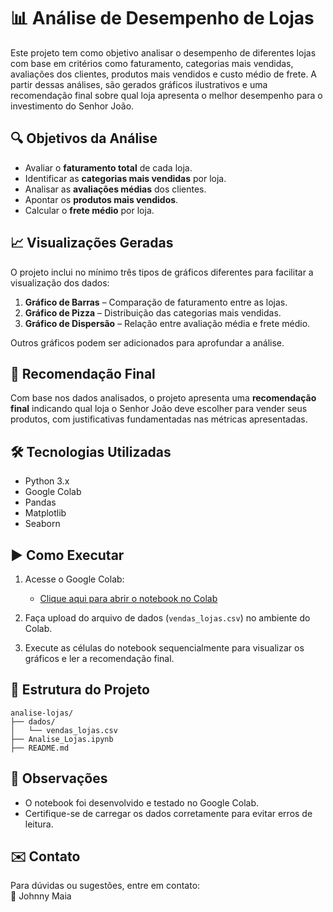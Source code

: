 
# 📊 Análise de Desempenho de Lojas

Este projeto tem como objetivo analisar o desempenho de diferentes lojas com base em critérios como faturamento, categorias mais vendidas, avaliações dos clientes, produtos mais vendidos e custo médio de frete. A partir dessas análises, são gerados gráficos ilustrativos e uma recomendação final sobre qual loja apresenta o melhor desempenho para o investimento do Senhor João.

## 🔍 Objetivos da Análise

- Avaliar o **faturamento total** de cada loja.
- Identificar as **categorias mais vendidas** por loja.
- Analisar as **avaliações médias** dos clientes.
- Apontar os **produtos mais vendidos**.
- Calcular o **frete médio** por loja.

## 📈 Visualizações Geradas

O projeto inclui no mínimo três tipos de gráficos diferentes para facilitar a visualização dos dados:

1. **Gráfico de Barras** – Comparação de faturamento entre as lojas.
2. **Gráfico de Pizza** – Distribuição das categorias mais vendidas.
3. **Gráfico de Dispersão** – Relação entre avaliação média e frete médio.

Outros gráficos podem ser adicionados para aprofundar a análise.

## 🧠 Recomendação Final

Com base nos dados analisados, o projeto apresenta uma **recomendação final** indicando qual loja o Senhor João deve escolher para vender seus produtos, com justificativas fundamentadas nas métricas apresentadas.

## 🛠️ Tecnologias Utilizadas

- Python 3.x
- Google Colab
- Pandas
- Matplotlib
- Seaborn

## ▶️ Como Executar

1. Acesse o Google Colab:
   - [Clique aqui para abrir o notebook no Colab](https://colab.research.google.com/drive/1wJ-01OPGVjHyl7KcF6I8S2bX8RkDH6uD#scrollTo=OS81H1tJZwoq)

2. Faça upload do arquivo de dados (`vendas_lojas.csv`) no ambiente do Colab.

3. Execute as células do notebook sequencialmente para visualizar os gráficos e ler a recomendação final.

## 📂 Estrutura do Projeto

```
analise-lojas/
├── dados/
│   └── vendas_lojas.csv
├── Analise_Lojas.ipynb
├── README.md
```

## 📌 Observações

- O notebook foi desenvolvido e testado no Google Colab.
- Certifique-se de carregar os dados corretamente para evitar erros de leitura.

## ✉️ Contato

Para dúvidas ou sugestões, entre em contato:  
📧 Johnny Maia
